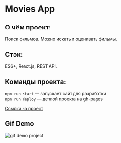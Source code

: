 # Movies App
## О чём проект:
Поиск фильмов. Можно искать и оценивать фильмы.

## Стэк: 
ES6+, React.js, REST API.

## Команды проекта:
`npm run start` — запускает сайт для разработки <br>
`npm run deploy` — деплой проекта на gh-pages

[Ссылка на проект](https://denis-ostapenko.github.io/Movies-app/)

## Gif Demo
![gif demo project](http://g.recordit.co/YE5pfxvPFi.gif )
